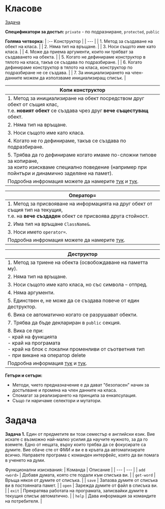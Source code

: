# Класове

[Задачa](#задачa)

**Спецификатори за достъп:**
`private` - по подразниране, `protected`, `public`

**Голяма четворка:**
| :-- Kонструктор |
| --- |
| 1. Метод за създаване на обект на класа. |
| 2. Няма тип на връщане. |
| 3. Носи същото име като класа. |
| 4. Може да приема аргументи, които ни трябват за създаването на обекта. |
| 5. Когато не дефинираме конструктор в тялото на класа, такъв се създава по подразбиране. |
| 6. Когато дефинираме конструктор в тялото на класа, конструктор по подразбиране не се създава. |
| 7. За инициализирането на член-данните можем да използваме инициализиращ списък. |

| Kопи конструктор |
| --- |
| 1. Метод за инициализиране на обект посредством друг обект от същия клас,<br />т.е. **новият обект** се създава чрез друг **вече същестуващ** обект. |
| 2. Няма тип на връщане. |
| 3. Носи същото име като класа. |
| 4. Когато не го дефинираме, такъв се създава по подразбиране. |
| 5. Трябва да го дефинираме когато имаме по-сложни типове за копиране,<br />за които изискваме специално поведение (например при пойнтъри и динамично заделяне на памет). |
| Подробна инфромация можете да намерите [тук](https://en.cppreference.com/w/cpp/language/copy_constructor) и [тук](https://www.geeksforgeeks.org/copy-constructor-in-cpp/). |

| Oператор= |
| --- |
| 1. Метод за присвояване на информацията на друг обект от същия тип на текущия,<br /> т.е. на **вече създаден** обект се присвоява друга стойност. |
| 2. Има тип на връщане `ClassName&`. |
| 3. Носи името `operator=`. |
| Подробна инфромация можете да намерите [тук](https://en.cppreference.com/w/cpp/language/copy_assignment). |

| Деструктор |
| --- |
| 1. Метод за триене на обекта (освобождаване на паметта му). |
| 2. Няма тип на връщане. |
| 3. Носи същото име като класа, но със символа `~` отпред. |
| 4. Няма аргументи. |
| 5. Единствен е, не може да се създава повече от един деструктор. |
| 6. Вика се автоматично когато се разрушават обекти. |
| 7. Трябва да бъде деклариран в `public` секция. |
| 8. Вика се при:<br /> - край на функцията<br /> - край на програмата<br /> - край на блок с локални променливи от съответния тип<br /> - при викане на оператор delete |
| Подробна информация [тук](https://en.cppreference.com/w/cpp/language/destructor) и [тук](https://www.geeksforgeeks.org/destructors-c/). |

**Гетъри и сетъри:**
- Методи, чието предназначение е да дават "безопасен" начин за достъпване и промяна на член данните на класа.
- Спомагат за реализирането на принципа за енкапсулация.
- Също ги наричаме селектори и мутатори.

# Задачa

**Задача 1.** Един от предметите ви този семестър е английски език. Вие искате с възможно най-малко усилия да научите нужното, за да го вземете. Едно от нещата, върху които трябва да се фокусирате са думите. Вие обаче сте от ФМИ и ви е в кръвта да автоматизирате всичко.
Направете програма с команден интерфейс, която да ви помага в ученето на думи.

Функционални изисквания:
| Команда | Описание |
| --- | --- |
| `add <word>` | Добавя думата, която сте подали към списъка ви. |
| `get-word` | Връща някоя от думите от списъка. |
| `save` | Запазва думите от списъка ви в постоянната памет. |
| `open` | Зарежда думите от файл в списъка ви. |
| `exit` | Прекратява работата на програмата, записвайки думите в текущия списък автоматично. |
| `help` | Дава информация за командите на потребителя. |

